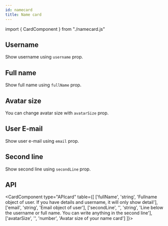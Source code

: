 ```yaml
---
id: namecard
title: Name card
---
```


import { CardComponent } from "./namecard.js"

## Username

<p>Show username using <code>username</code> prop.</p>
<CardComponent type="username" name="Ariuka"></CardComponent>

## Full name

<p>Show full name using <code>fullName</code> prop.</p>
<CardComponent type="fullName" name="Ariunzaya Enkhbayar"></CardComponent>

## Avatar size

<p>You can change avatar size with <code>avatarSize</code> prop.</p>
<CardComponent type="avatarSize" name="Ariunzaya Enkhbayar" info="50"></CardComponent>

## User E-mail

<p>Show user e-mail using <code>email</code> prop.</p>
<CardComponent type="usermail" name="Ariunzaya Enkhbayar" info="ariunzaya@gmail.com"></CardComponent>

## Second line

<p>Show second line using <code>secondLine</code> prop. </p>
<CardComponent type="secondLine" name="Ariunzaya Enkhbayar" info="Intern"></CardComponent>

## API

<CardComponent type="APIcard" table={[
    ['fullName', 'string', 'Fullname object of user. If you have details and username, it will only show detail'],
    ['email', 'string', 'Email object of user'],
    ['secondLine', '', 'string', 'Line below the username or full name. You can write anything in the second line'],
    ['avatarSize', '', 'number', 'Avatar size of your name card']
]}></CardComponent>
